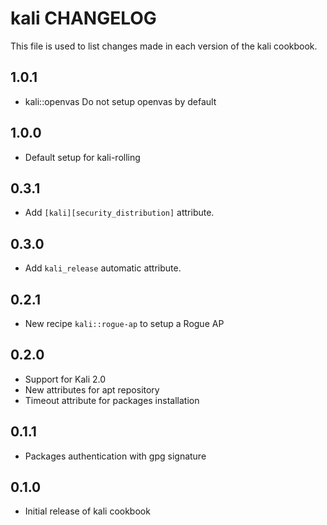kali CHANGELOG
===============

This file is used to list changes made in each version of the kali cookbook.

1.0.1
-----
- kali::openvas Do not setup openvas by default

1.0.0
-----
- Default setup for kali-rolling

0.3.1
-----
- Add `[kali][security_distribution]` attribute.

0.3.0
-----
- Add `kali_release` automatic attribute.

0.2.1
-----
- New recipe `kali::rogue-ap` to setup a Rogue AP

0.2.0
-----
- Support for Kali 2.0
- New attributes for apt repository
- Timeout attribute for packages installation 

0.1.1
-----
- Packages authentication with gpg signature

0.1.0
-----
- Initial release of kali cookbook
